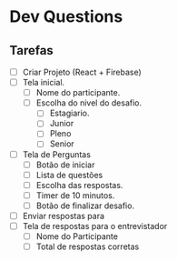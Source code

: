 # Dev Questions

## Tarefas

- [ ] Criar Projeto (React + Firebase)
- [ ] Tela inicial.
  - [ ] Nome do participante.
  - [ ] Escolha do nivel do desafio.
    - [ ] Estagiario.
    - [ ] Junior
    - [ ] Pleno
    - [ ] Senior
- [ ] Tela de Perguntas
  - [ ] Botão de iniciar
  - [ ] Lista de questões
  - [ ] Escolha das respostas.
  - [ ] Timer de 10 minutos.
  - [ ] Botão de finalizar desafio.
- [ ] Enviar respostas para
- [ ] Tela de respostas para o entrevistador
  - [ ] Nome do Participante
  - [ ] Total de respostas corretas
